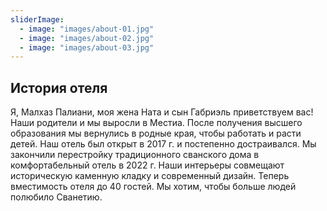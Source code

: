 ```yaml
---
sliderImage:
  - image: "images/about-01.jpg"
  - image: "images/about-02.jpg"
  - image: "images/about-03.jpg"
---
```

## История отеля


Я, Малхаз Палиани, моя жена Ната и сын Габриэль приветствуем вас! Наши родители и мы выросли в Местиа. После получения высшего образования мы вернулись в родные края, чтобы работать и расти детей. Наш отель был открыт в 2017 г. и постепенно достраивался. Мы закончили перестройку традиционного сванского дома в комфортабельный отель в 2022 г. Наши интерьеры совмещают историческую каменную кладку и современный дизайн. Теперь вместимость отеля до 40 гостей. Мы хотим, чтобы больше людей полюбило Сванетию.